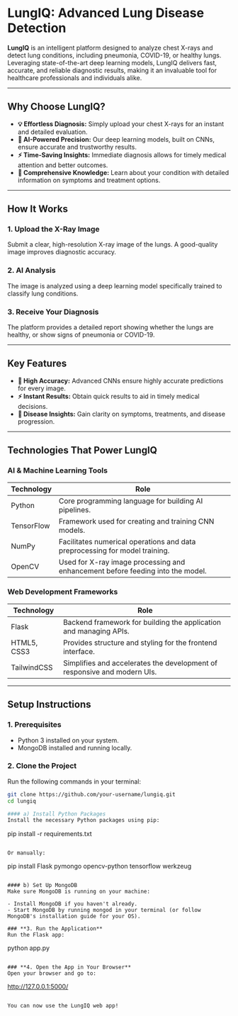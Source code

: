 # LungIQ: Advanced Lung Disease Detection

**LungIQ** is an intelligent platform designed to analyze chest X-rays and detect lung conditions, including pneumonia, COVID-19, or healthy lungs. Leveraging state-of-the-art deep learning models, LungIQ delivers fast, accurate, and reliable diagnostic results, making it an invaluable tool for healthcare professionals and individuals alike.

---

## **Why Choose LungIQ?**
- **💡 Effortless Diagnosis:** Simply upload your chest X-rays for an instant and detailed evaluation.  
- **🎯 AI-Powered Precision:** Our deep learning models, built on CNNs, ensure accurate and trustworthy results.  
- **⚡ Time-Saving Insights:** Immediate diagnosis allows for timely medical attention and better outcomes.  
- **📖 Comprehensive Knowledge:** Learn about your condition with detailed information on symptoms and treatment options.

---

## **How It Works**

### **1. Upload the X-Ray Image**  
Submit a clear, high-resolution X-ray image of the lungs. A good-quality image improves diagnostic accuracy.

### **2. AI Analysis**  
The image is analyzed using a deep learning model specifically trained to classify lung conditions.

### **3. Receive Your Diagnosis**  
The platform provides a detailed report showing whether the lungs are healthy, or show signs of pneumonia or COVID-19.

---

## **Key Features**
- **🎯 High Accuracy:** Advanced CNNs ensure highly accurate predictions for every image.
- **⚡ Instant Results:** Obtain quick results to aid in timely medical decisions.
- **📖 Disease Insights:** Gain clarity on symptoms, treatments, and disease progression.

---

## **Technologies That Power LungIQ**

### **AI & Machine Learning Tools**
| Technology      | Role                                                                                  |
|------------------|---------------------------------------------------------------------------------------|
| Python           | Core programming language for building AI pipelines.                                |
| TensorFlow       | Framework used for creating and training CNN models.                                |
| NumPy            | Facilitates numerical operations and data preprocessing for model training.         |
| OpenCV           | Used for X-ray image processing and enhancement before feeding into the model.      |

### **Web Development Frameworks**
| Technology       | Role                                                                                 |
|-------------------|--------------------------------------------------------------------------------------|
| Flask            | Backend framework for building the application and managing APIs.                   |
| HTML5, CSS3      | Provides structure and styling for the frontend interface.                          |
| TailwindCSS      | Simplifies and accelerates the development of responsive and modern UIs.            |

---

## **Setup Instructions**

### **1. Prerequisites**
- Python 3 installed on your system.  
- MongoDB installed and running locally.

### **2. Clone the Project**
Run the following commands in your terminal:
```bash
git clone https://github.com/your-username/lungiq.git
cd lungiq

#### a) Install Python Packages
Install the necessary Python packages using pip:
```
pip install -r requirements.txt
```

Or manually:

```
pip install Flask pymongo opencv-python tensorflow werkzeug
```

#### b) Set Up MongoDB
Make sure MongoDB is running on your machine:

- Install MongoDB if you haven't already.
- Start MongoDB by running mongod in your terminal (or follow MongoDB's installation guide for your OS).

### **3. Run the Application**
Run the Flask app:
```
python app.py
```

### **4. Open the App in Your Browser**
Open your browser and go to:
```
http://127.0.0.1:5000/
```

You can now use the LungIQ web app!
